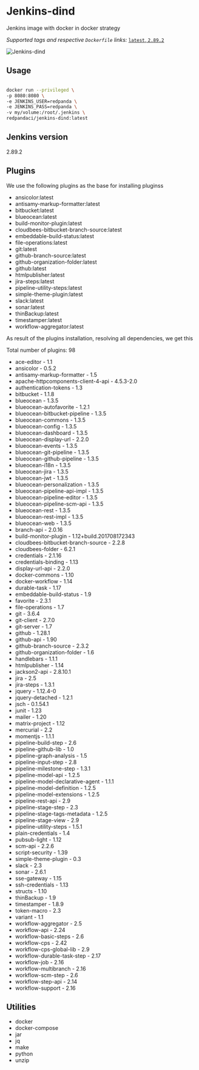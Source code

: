 # Jenkins-dind

Jenkins image with docker in docker strategy

_Supported tags and respective `Dockerfile` links:_
[`latest`, `2.89.2`](Dockerfile)

![Jenkins-dind](https://raw.githubusercontent.com/red-panda-ci/jenkins-dind/master/logo.png)

## Usage

```bash

docker run --privileged \
-p 8080:8080 \
-e JENKINS_USER=redpanda \
-e JENKINS_PASS=redpanda \
-v my/volume:/root/.jenkins \
redpandaci/jenkins-dind:latest

```

## Jenkins version

2.89.2

## Plugins

We use the following plugins as the base for installing pluginss

* ansicolor:latest
* antisamy-markup-formatter:latest
* bitbucket:latest
* blueocean:latest
* build-monitor-plugin:latest
* cloudbees-bitbucket-branch-source:latest
* embeddable-build-status:latest
* file-operations:latest
* git:latest
* github-branch-source:latest
* github-organization-folder:latest
* github:latest
* htmlpublisher:latest
* jira-steps:latest
* pipeline-utility-steps:latest
* simple-theme-plugin:latest
* slack:latest
* sonar:latest
* thinBackup:latest
* timestamper:latest
* workflow-aggregator:latest

As result of the plugins installation, resolving all dependencies, we get this

Total number of plugins: 98

* ace-editor - 1.1
* ansicolor - 0.5.2
* antisamy-markup-formatter - 1.5
* apache-httpcomponents-client-4-api - 4.5.3-2.0
* authentication-tokens - 1.3
* bitbucket - 1.1.8
* blueocean - 1.3.5
* blueocean-autofavorite - 1.2.1
* blueocean-bitbucket-pipeline - 1.3.5
* blueocean-commons - 1.3.5
* blueocean-config - 1.3.5
* blueocean-dashboard - 1.3.5
* blueocean-display-url - 2.2.0
* blueocean-events - 1.3.5
* blueocean-git-pipeline - 1.3.5
* blueocean-github-pipeline - 1.3.5
* blueocean-i18n - 1.3.5
* blueocean-jira - 1.3.5
* blueocean-jwt - 1.3.5
* blueocean-personalization - 1.3.5
* blueocean-pipeline-api-impl - 1.3.5
* blueocean-pipeline-editor - 1.3.5
* blueocean-pipeline-scm-api - 1.3.5
* blueocean-rest - 1.3.5
* blueocean-rest-impl - 1.3.5
* blueocean-web - 1.3.5
* branch-api - 2.0.16
* build-monitor-plugin - 1.12+build.201708172343
* cloudbees-bitbucket-branch-source - 2.2.8
* cloudbees-folder - 6.2.1
* credentials - 2.1.16
* credentials-binding - 1.13
* display-url-api - 2.2.0
* docker-commons - 1.10
* docker-workflow - 1.14
* durable-task - 1.17
* embeddable-build-status - 1.9
* favorite - 2.3.1
* file-operations - 1.7
* git - 3.6.4
* git-client - 2.7.0
* git-server - 1.7
* github - 1.28.1
* github-api - 1.90
* github-branch-source - 2.3.2
* github-organization-folder - 1.6
* handlebars - 1.1.1
* htmlpublisher - 1.14
* jackson2-api - 2.8.10.1
* jira - 2.5
* jira-steps - 1.3.1
* jquery - 1.12.4-0
* jquery-detached - 1.2.1
* jsch - 0.1.54.1
* junit - 1.23
* mailer - 1.20
* matrix-project - 1.12
* mercurial - 2.2
* momentjs - 1.1.1
* pipeline-build-step - 2.6
* pipeline-github-lib - 1.0
* pipeline-graph-analysis - 1.5
* pipeline-input-step - 2.8
* pipeline-milestone-step - 1.3.1
* pipeline-model-api - 1.2.5
* pipeline-model-declarative-agent - 1.1.1
* pipeline-model-definition - 1.2.5
* pipeline-model-extensions - 1.2.5
* pipeline-rest-api - 2.9
* pipeline-stage-step - 2.3
* pipeline-stage-tags-metadata - 1.2.5
* pipeline-stage-view - 2.9
* pipeline-utility-steps - 1.5.1
* plain-credentials - 1.4
* pubsub-light - 1.12
* scm-api - 2.2.6
* script-security - 1.39
* simple-theme-plugin - 0.3
* slack - 2.3
* sonar - 2.6.1
* sse-gateway - 1.15
* ssh-credentials - 1.13
* structs - 1.10
* thinBackup - 1.9
* timestamper - 1.8.9
* token-macro - 2.3
* variant - 1.1
* workflow-aggregator - 2.5
* workflow-api - 2.24
* workflow-basic-steps - 2.6
* workflow-cps - 2.42
* workflow-cps-global-lib - 2.9
* workflow-durable-task-step - 2.17
* workflow-job - 2.16
* workflow-multibranch - 2.16
* workflow-scm-step - 2.6
* workflow-step-api - 2.14
* workflow-support - 2.16

## Utilities

* docker
* docker-compose
* jar
* jq
* make
* python
* unzip

